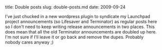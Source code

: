 title: Double posts
slug: double-posts.md
date: 2009-09-24


I've just chucked in a new wordpress plugin to syndicate my Launchpad project announcements (so Lifesaver and Terminator) as regular posts here so I don't need to keep writing release announcements in two places. This does mean that all the old Terminator announcements are doubled up here. I'm not sure if I'll leave it or go back and remove the dupes. Probably nobody cares anyway ;)